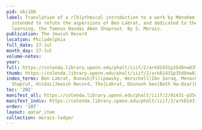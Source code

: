 ```yaml
---
pid: obj188
label: Translation of a r[h]ythmical introduction to a work by Menahem Ben Saruk,
  intended to refute the aspersions of Ben Labrat, and dedicated to the patron of
  learning, the famous Hasdai Aben Shaprout. By S. Morais.
publication: The Jewish Record
location: Philadelphia
full_date: 27-Jul
month_day: 27-Jul
volume-notes:
year:
full: https://colenda.library.upenn.edu/phalt/iiif/2/ark81431p35d8nw83%2FSHA256E-s7450479--edb8f79d584b343c77fb6d769425af92711ab47921cf5e7a65917e7f77f62eb5.jpeg/full/3500,/0/default.jpg
thumb: https://colenda.library.upenn.edu/phalt/iiif/2/ark81431p35d8nw83%2FSHA256E-s7450479--edb8f79d584b343c77fb6d769425af92711ab47921cf5e7a65917e7f77f62eb5.jpeg/full/!200,200/0/default.jpg
index_terms: Ben Labrat, Dunash|Filipowsky, Herschell|Ibn Saruq, Menachem ben Jacob|Ibn
  Shaprut, Hisdai|Jewish Record, The|Labrat, Dounash ben|Beth Ha-Ozar|Rashi
toc: '202'
manifest_all: https://colenda.library.upenn.edu/phalt/iiif/2/81431-p35d8nw83/manifest
manifest_indiv: https://colenda.library.upenn.edu/phalt/iiif/2/ark81431p35d8nw83%2FSHA256E-s7450479--edb8f79d584b343c77fb6d769425af92711ab47921cf5e7a65917e7f77f62eb5.jpeg
order: '187'
layout: qatar_item
collection: morais-ledger
---
```

